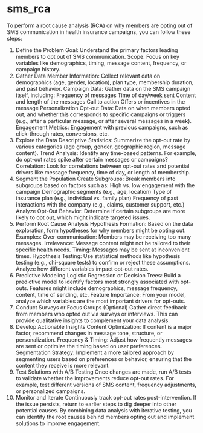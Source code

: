 # sms_rca

To perform a root cause analysis (RCA) on why members are opting out of SMS communication in health insurance campaigns, you can follow these steps:

1. Define the Problem
Goal: Understand the primary factors leading members to opt out of SMS communication.
Scope: Focus on key variables like demographics, timing, message content, frequency, or campaign history.
2. Gather Data
Member Information: Collect relevant data on demographics (age, gender, location), plan type, membership duration, and past behavior.
Campaign Data: Gather data on the SMS campaign itself, including:
Frequency of messages
Time of day/week sent
Content and length of the messages
Call to action
Offers or incentives in the message
Personalization
Opt-out Data: Data on when members opted out, and whether this corresponds to specific campaigns or triggers (e.g., after a particular message, or after several messages in a week).
Engagement Metrics: Engagement with previous campaigns, such as click-through rates, conversions, etc.
3. Explore the Data
Descriptive Statistics: Summarize the opt-out rate by various categories (age group, gender, geographic region, message content).
Trend Analysis: Identify any time-based patterns. For example, do opt-out rates spike after certain messages or campaigns?
Correlation: Look for correlations between opt-out rates and potential drivers like message frequency, time of day, or length of membership.
4. Segment the Population
Create Subgroups: Break members into subgroups based on factors such as:
High vs. low engagement with the campaign
Demographic segments (e.g., age, location)
Type of insurance plan (e.g., individual vs. family plan)
Frequency of past interactions with the company (e.g., claims, customer support, etc.)
Analyze Opt-Out Behavior: Determine if certain subgroups are more likely to opt out, which might indicate targeted issues.
5. Perform Root Cause Analysis
Hypothesis Formation: Based on the data exploration, form hypotheses for why members might be opting out. Examples:
Over-communication: Members may be receiving too many messages.
Irrelevance: Message content might not be tailored to their specific health needs.
Timing: Messages may be sent at inconvenient times.
Hypothesis Testing: Use statistical methods like hypothesis testing (e.g., chi-square tests) to confirm or reject these assumptions. Analyze how different variables impact opt-out rates.
6. Predictive Modeling
Logistic Regression or Decision Trees: Build a predictive model to identify factors most strongly associated with opt-outs. Features might include demographics, message frequency, content, time of sending, etc.
Feature Importance: From your model, analyze which variables are the most important drivers for opt-outs.
7. Conduct Surveys or Focus Groups (Optional)
Gather direct feedback from members who opted out via surveys or interviews. This can provide qualitative insights to complement your data analysis.
8. Develop Actionable Insights
Content Optimization: If content is a major factor, recommend changes in message tone, structure, or personalization.
Frequency & Timing: Adjust how frequently messages are sent or optimize the timing based on user preferences.
Segmentation Strategy: Implement a more tailored approach by segmenting users based on preferences or behavior, ensuring that the content they receive is more relevant.
9. Test Solutions with A/B Testing
Once changes are made, run A/B tests to validate whether the improvements reduce opt-out rates. For example, test different versions of SMS content, frequency adjustments, or personalized campaigns.
10. Monitor and Iterate
Continuously track opt-out rates post-intervention. If the issue persists, return to earlier steps to dig deeper into other potential causes.
By combining data analysis with iterative testing, you can identify the root causes behind members opting out and implement solutions to improve engagement.
